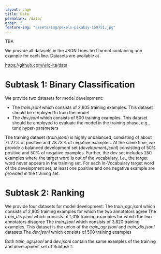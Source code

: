 ```yaml
---
layout: page
title: Data
permalink: /data/
order: 3
feature-img: "assets/img/pexels-pixabay-159751.jpg"
---
```


TBA

<script>
const ul = document.getElementsByTagName("nav")[0].getElementsByTagName("ul")[0];
ul.innerHTML = `
            <li>
                <a class="clear" aria-label="Home" title="Home" href="/index.html">
                     Home 
                </a>
            </li>
            <li class="separator"> | </li>
            <li>
                <a class="clear" aria-label="Tasks" title="Tasks" href="/task/">
                     Tasks 
                </a>
            </li>
            <li class="separator"> | </li>
            <li>
                <a class="clear" aria-label="Data" title="Data" href="/data/">
                     Data 
                </a>
            </li>
            <li class="separator"> | </li>
            <li>
                <a class="clear" aria-label="Important Dates" title="Important Dates" href="/dates/">
                     Important Dates 
                </a>
            </li>
            <li class="separator"> | </li>
            <li>
                <a class="clear" aria-label="Organizers" title="Organizers" href="/organizers/">
                     Organizers 
                </a>
            </li>
            <li class="separator"> | </li>
        <li class="separator"> | </li>
            <li>
            	<a id="theme-toggle" title="Home " aria-label="Home" onclick="themeToggle()">
            		<i class="fas fa-adjust" aria-hidden="true"></i>
            	</a>
            </li>
`;
</script>



We provide all datasets in the JSON Lines text format containing one example for each line. Datasets are available at

<a href="https://github.com/wic-ita/data">https://github.com/wic-ita/data</a>


<h1>Subtask 1: Binary Classification</h1>
We provide two datasets for model development:
<ul>
	<li>The <i>train.jsonl</i> which consists of 2,805 training examples. This dataset should be employed to train the model</li>
	<li>The <i>dev.jsonl</i> which consists of 500 training examples. This dataset should be employed to evaluate the model in the training phase, e.g., tune hyper-parameters </li>
</ul>

The training dataset (<i>train.jsonl</i>) is highly unbalanced, consisting of about 71.27% of positive and 28.73% of negative examples. At the same time, we provide a balanced development set (<i>development.jsonl</i>) consisting of 50% positive and 50% of negative examples.
Further, the dev set includes 250 examples where the target word is out of the vocabulary, i.e., the target word never appears in the training set.
For each In-Vocabulary target word of the development set, at least one positive and one negative example are provided in the training set.



<h1>Subtask 2: Ranking</h1>
We provide four datasets for model development:
The <i>train_agr.jsonl</i> which consists of 2,805 training examples for which the two annotators agree
The <i>train_dis.jsonl</i> which consists of 1,015 training examples for which the two annotators disagree
The <i>train.jsonl</i> which consists of 3,820 training examples. This dataset is the union of the <i>train_agr.jsonl</i> and <i>train_dis.jsonl</i> datasets
The <i>dev.jsonl</i> which consists of 500 training examples  


Both <i>train\_agr.jsonl</i> and <i>dev.jsonl</i> contain the same examples of the training and development set of Subtask 1. 
